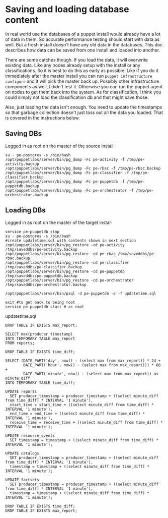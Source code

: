 # Saving and loading database content

In real world use the databases of a puppet install would already have a lot of data in them.  So accurate performance testing should start with data as well.  But a fresh install doesn't have any old data in the databases.  This doc describes how data can be saved from one install and loaded into another.

There are some catches though.  If you load the data, it will overwrite existing data.  Like any nodes already setup with the install or any classifications.  So it is best to do this as early as possible.  Like if you do it immediately after the master install you can run `puppet infrastructure configure` and it will pick the master back up.  Possibly other infrastructure components as well, I didn't test it.  Otherwise you can run the puppet agent on nodes to get them back into the system.  As for classification, I think you could simply not load the classification db and that might save those.

Also, just loading the data isn't enough. You need to update the timestamps so that garbage collection doesn't just toss out all the data you loaded.  That is covered in the instructions below.

## Saving DBs
Logged in as root on the master of the source install
```
su - pe-postgres -s /bin/bash
/opt/puppetlabs/server/bin/pg_dump -Fc pe-activity -f /tmp/pe-activity.backup
/opt/puppetlabs/server/bin/pg_dump -Fc pe-rbac -f /tmp/pe-rbac.backup
/opt/puppetlabs/server/bin/pg_dump -Fc pe-classifier -f /tmp/pe-classifier.backup
/opt/puppetlabs/server/bin/pg_dump -Fc pe-puppetdb -f /tmp/pe-puppetdb.backup
/opt/puppetlabs/server/bin/pg_dump -Fc pe-orchestrator -f /tmp/pe-orchestrator.backup
```


## Loading DBs
Logged in as root on the master of the target install
```
service pe-puppetdb stop
su - pe-postgres -s /bin/bash
#create updatetime.sql with contents shown in next section
/opt/puppetlabs/server/bin/pg_restore -cd pe-activity /tmp/saveddbs/pe-activity.backup
/opt/puppetlabs/server/bin/pg_restore -cd pe-rbac /tmp/saveddbs/pe-rbac.backup
/opt/puppetlabs/server/bin/pg_restore -cd pe-classifier /tmp/saveddbs/pe-classifier.backup
/opt/puppetlabs/server/bin/pg_restore -cd pe-puppetdb /tmp/saveddbs/pe-puppetdb.backup
/opt/puppetlabs/server/bin/pg_restore -cd pe-orchestrator /tmp/saveddbs/pe-orchestrator.backup

/opt/puppetlabs/server/bin/psql -d pe-puppetdb -a -f updatetime.sql

exit #to get back to being root
service pe-puppetdb start # as root
```

updatetime.sql
```
DROP TABLE IF EXISTS max_report;

SELECT max(producer_timestamp)
INTO TEMPORARY TABLE max_report
FROM reports;

DROP TABLE IF EXISTS time_diff;

SELECT (DATE_PART('day', now() - (select max from max_report)) * 24 +
        DATE_PART('hour', now() - (select max from max_report))) * 60 +
        DATE_PART('minute', now() - (select max from max_report)) as minute_diff
INTO TEMPORARY TABLE time_diff;

UPDATE reports
  SET producer_timestamp = producer_timestamp + ((select minute_diff from time_diff) * INTERVAL '1 minute'),
  start_time = start_time + ((select minute_diff from time_diff) * INTERVAL '1 minute'),
  end_time = end_time + ((select minute_diff from time_diff) * INTERVAL '1 minute'),
  receive_time = receive_time + ((select minute_diff from time_diff) * INTERVAL '1 minute');

UPDATE resource_events
  SET timestamp = timestamp + ((select minute_diff from time_diff) * INTERVAL '1 minute');

UPDATE catalogs
  SET producer_timestamp = producer_timestamp + ((select minute_diff from time_diff) * INTERVAL '1 minute'),
  timestamp = timestamp + ((select minute_diff from time_diff) * INTERVAL '1 minute');

UPDATE factsets
  SET producer_timestamp = producer_timestamp + ((select minute_diff from time_diff) * INTERVAL '1 minute'),
  timestamp = timestamp + ((select minute_diff from time_diff) * INTERVAL '1 minute');

DROP TABLE IF EXISTS time_diff;
DROP TABLE IF EXISTS max_report;
```